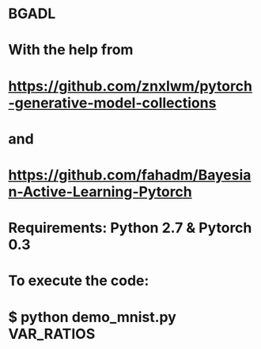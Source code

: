 # BGADL
# With the help from
# https://github.com/znxlwm/pytorch-generative-model-collections
# and
# https://github.com/fahadm/Bayesian-Active-Learning-Pytorch

# Requirements: Python 2.7 & Pytorch 0.3

# To execute the code:
# $ python demo_mnist.py VAR_RATIOS
